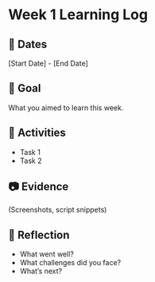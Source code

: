 # Week 1 Learning Log

## 📅 Dates
[Start Date] - [End Date]

## 🎯 Goal
What you aimed to learn this week.

## 🔧 Activities
- Task 1
- Task 2

## 📷 Evidence
(Screenshots, script snippets)

## 🧠 Reflection
- What went well?
- What challenges did you face?
- What’s next?
